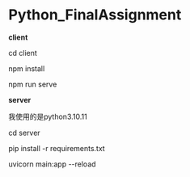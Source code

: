 # Python_FinalAssignment
 
**client**

cd client

npm install

npm run serve



**server**

我使用的是python3.10.11

cd server

pip install -r requirements.txt

uvicorn main:app --reload
